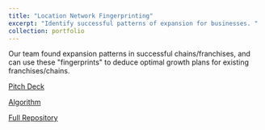```yaml
---
title: "Location Network Fingerprinting"
excerpt: "Identify successful patterns of expansion for businesses. "
collection: portfolio
---
```


Our team found expansion patterns in successful chains/franchises, and can use these "fingerprints" to deduce optimal growth plans for existing franchises/chains. 

[Pitch Deck](https://drive.google.com/open?id=1aOQiZsVpe2V5yjKr-_aAqeqCny1E2izo)

[Algorithm](https://github.com/dattasiddhartha/Location-Network-Fingerprinting)

[Full Repository](https://github.com/dattasiddhartha-1/Berkeley-Demand-Enterprises)
